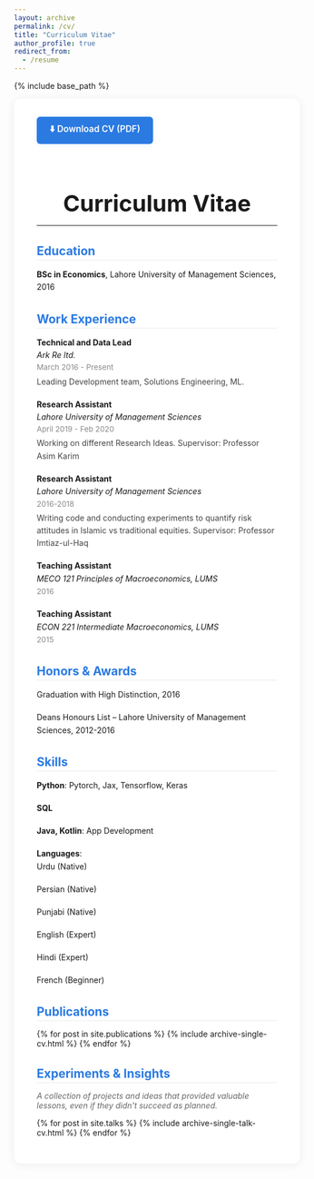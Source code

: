 ```yaml
---
layout: archive
permalink: /cv/
title: "Curriculum Vitae"
author_profile: true
redirect_from:
  - /resume
---
```


{% include base_path %}

<section class="cv-section">
  <a href="/files/RESUME_Raza_Hashmi.pdf" class="cv-download-btn" download>⬇️ Download CV (PDF)</a>
  <h1>Curriculum Vitae</h1>
  <hr>
  <h2>Education</h2>
  <ul>
    <li><strong>BSc in Economics</strong>, Lahore University of Management Sciences, 2016</li>
  </ul>

  <h2>Work Experience</h2>
  <ul>
    <li><strong>Technical and Data Lead</strong> <br>
      <em>Ark Re ltd.</em> <br>
      <span class="cv-date">March 2016 - Present</span><br>
      <span class="cv-desc">Leading Development team, Solutions Engineering, ML.</span>
    </li>
    <li><strong>Research Assistant</strong> <br>
      <em>Lahore University of Management Sciences</em> <br>
      <span class="cv-date">April 2019 - Feb 2020</span><br>
      <span class="cv-desc">Working on different Research Ideas. Supervisor: Professor Asim Karim</span>
    </li>
    <li><strong>Research Assistant</strong> <br>
      <em>Lahore University of Management Sciences</em> <br>
      <span class="cv-date">2016-2018</span><br>
      <span class="cv-desc">Writing code and conducting experiments to quantify risk attitudes in Islamic vs traditional equities. Supervisor: Professor Imtiaz-ul-Haq</span>
    </li>
    <li><strong>Teaching Assistant</strong> <br>
      <em>MECO 121 Principles of Macroeconomics, LUMS</em> <br>
      <span class="cv-date">2016</span>
    </li>
    <li><strong>Teaching Assistant</strong> <br>
      <em>ECON 221 Intermediate Macroeconomics, LUMS</em> <br>
      <span class="cv-date">2015</span>
    </li>
  </ul>

  <h2>Honors & Awards</h2>
  <ul>
    <li>Graduation with High Distinction, 2016</li>
    <li>Deans Honours List – Lahore University of Management Sciences, 2012-2016</li>
  </ul>

  <h2>Skills</h2>
  <ul>
    <li><strong>Python</strong>: Pytorch, Jax, Tensorflow, Keras</li>
    <li><strong>SQL</strong></li>
    <li><strong>Java, Kotlin</strong>: App Development</li>
    <li><strong>Languages</strong>:
      <ul>
        <li>Urdu (Native)</li>
        <li>Persian (Native)</li>
        <li>Punjabi (Native)</li>
        <li>English (Expert)</li>
        <li>Hindi (Expert)</li>
        <li>French (Beginner)</li>
      </ul>
    </li>
  </ul>

  <h2>Publications</h2>
  <ul>
    {% for post in site.publications %}
      {% include archive-single-cv.html %}
    {% endfor %}
  </ul>

  <!-- Teaching
  <h2>Teaching</h2>
  <ul>
    {% for post in site.teaching %}
      {% include archive-single-cv.html %}
    {% endfor %}
  </ul>
  -->

  <h2>Experiments & Insights</h2>
  <p class="cv-note">A collection of projects and ideas that provided valuable lessons, even if they didn't succeed as planned.</p>
  <ul>
    {% for post in site.talks %}
      {% include archive-single-talk-cv.html %}
    {% endfor %}
  </ul>
</section>

<style>
.cv-section {
  max-width: 800px;
  margin: 0 auto;
  background: #fff;
  padding: 2rem 2.5rem;
  border-radius: 12px;
  box-shadow: 0 2px 16px rgba(0,0,0,0.07);
}
.cv-section h1 {
  text-align: center;
  font-size: 2.5rem;
  margin-bottom: 0.5rem;
}
.cv-section h2 {
  color: #2a7ae2;
  margin-top: 2rem;
  margin-bottom: 0.5rem;
  border-bottom: 1px solid #eaeaea;
  padding-bottom: 0.2rem;
}
.cv-section ul {
  list-style: none;
  padding-left: 0;
}
.cv-section li {
  margin-bottom: 1.1rem;
  line-height: 1.6;
}
.cv-date {
  color: #888;
  font-size: 0.95em;
}
.cv-desc {
  display: block;
  color: #444;
  margin-top: 0.2em;
}
.cv-note {
  font-style: italic;
  color: #666;
  margin-bottom: 1em;
}
.cv-download-btn {
  display: inline-block;
  margin: 0 auto 1.5rem auto;
  padding: 0.7em 1.5em;
  background: #2a7ae2;
  color: #fff;
  border-radius: 6px;
  font-size: 1.1em;
  font-weight: 600;
  text-decoration: none;
  box-shadow: 0 2px 8px rgba(42,122,226,0.08);
  transition: background 0.2s;
}
.cv-download-btn:hover {
  background: #185a9d;
  color: #fff;
}
</style>


